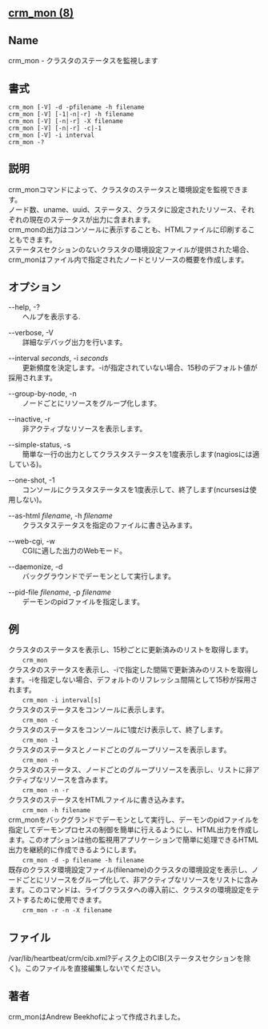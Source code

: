 ## [crm_mon (8)](http://www.novell.com/ja-jp/documentation/sle_ha/book_sleha/data/man_crmmon.html)

## Name
crm_mon - クラスタのステータスを監視します<br>

## 書式
```
crm_mon [-V] -d -pfilename -h filename
crm_mon [-V] [-1|-n|-r] -h filename
crm_mon [-V] [-n|-r] -X filename
crm_mon [-V] [-n|-r] -c|-1
crm_mon [-V] -i interval
crm_mon -?
```

## 説明
crm_monコマンドによって、クラスタのステータスと環境設定を監視できます。<br>
ノード数、uname、uuid、ステータス、クラスタに設定されたリソース、それぞれの現在のステータスが出力に含まれます。<br>
crm_monの出力はコンソールに表示することも、HTMLファイルに印刷することもできます。<br>
ステータスセクションのないクラスタの環境設定ファイルが提供された場合、crm_monはファイル内で指定されたノードとリソースの概要を作成します。<br>

## オプション
--help, -?<br>
　　ヘルプを表示する.<br>

--verbose, -V<br>
　　詳細なデバッグ出力を行います。<br>

--interval *seconds*, -i *seconds*<br>
　　更新頻度を決定します。-iが指定されていない場合、15秒のデフォルト値が採用されます。<br>

--group-by-node, -n<br>
　　ノードごとにリソースをグループ化します。<br>

--inactive, -r<br>
　　非アクティブなリソースを表示します。<br>

--simple-status, -s<br>
　　簡単な一行の出力としてクラスタステータスを1度表示します(nagiosには適している)。<br>

--one-shot, -1<br>
　　コンソールにクラスタステータスを1度表示して、終了します(ncursesは使用しない)。<br>

--as-html *filename*, -h *filename*<br>
　　クラスタステータスを指定のファイルに書き込みます。<br>

--web-cgi, -w<br>
　　CGIに適した出力のWebモード。<br>

--daemonize, -d<br>
　　バックグラウンドでデーモンとして実行します。<br>

--pid-file *filename*, -p *filename*<br>
　　デーモンのpidファイルを指定します。<br>

## 例
クラスタのステータスを表示し、15秒ごとに更新済みのリストを取得します。<br>
　　`crm_mon`<br>
クラスタのステータスを表示し、-iで指定した間隔で更新済みのリストを取得します。-iを指定しない場合、デフォルトのリフレッシュ間隔として15秒が採用されます。<br>
　　`crm_mon -i interval[s]`<br>
クラスタのステータスをコンソールに表示します。<br>
　　`crm_mon -c`<br>
クラスタのステータスをコンソールに1度だけ表示して、終了します。<br>
　　`crm_mon -1`<br>
クラスタのステータスとノードごとのグループリソースを表示します。<br>
　　`crm_mon -n`<br>
クラスタのステータス、ノードごとのグループリソースを表示し、リストに非アクティブなリソースを含みます。<br>
　　`crm_mon -n -r`<br>
クラスタのステータスをHTMLファイルに書き込みます。<br>
　　`crm_mon -h filename`<br>
crm_monをバックグランドでデーモンとして実行し、デーモンのpidファイルを指定してデーモンプロセスの制御を簡単に行えるようにし、HTML出力を作成します。このオプションは他の監視用アプリケーションで簡単に処理できるHTML出力を継続的に作成できるようにします。<br>
　　`crm_mon -d -p filename -h filename`<br>
既存のクラスタ環境設定ファイル(filename)のクラスタの環境設定を表示し、ノードごとにリソースをグループ化して、非アクティブなリソースをリストに含みます。このコマンドは、ライブクラスタへの導入前に、クラスタの環境設定をテストするために使用できます。<br>
　　`crm_mon -r -n -X filename`<br>

## ファイル
/var/lib/heartbeat/crm/cib.xml?ディスク上のCIB(ステータスセクションを除く)。このファイルを直接編集しないでください。<br>

## 著者
crm_monはAndrew Beekhofによって作成されました。<br>

